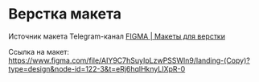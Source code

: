 # Верстка макета
Источник макета Telegram-канал [FIGMA | Макеты для верстки](https://t.me/+oXZSKMmXp6UyOGI6)

Ссылка на макет: https://www.figma.com/file/AIY9C7hSuyIpLzwPSSWln9/landing-(Copy)?type=design&node-id=122-3&t=eRj6hqlHknyLIXpR-0